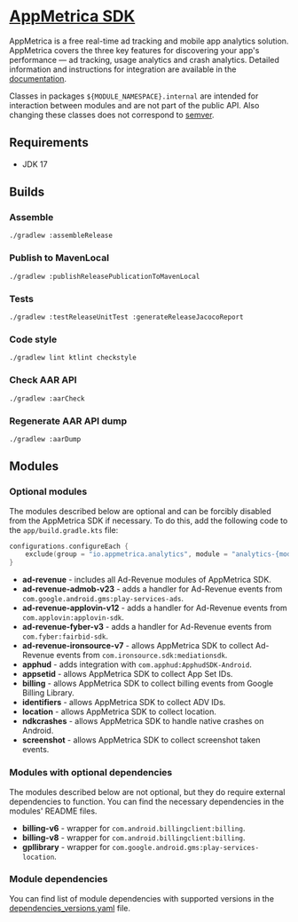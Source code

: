 # [AppMetrica SDK](https://appmetrica.io)

AppMetrica is a free real-time ad tracking and mobile app analytics solution. AppMetrica covers the three key features for discovering your app's performance — ad tracking, usage analytics and crash analytics.
Detailed information and instructions for integration are available in the [documentation](https://appmetrica.io/docs/).

Classes in packages `${MODULE_NAMESPACE}.internal` are intended for interaction between modules and are not part of the public API. Also changing these classes does not correspond to [semver](https://semver.org/).

## Requirements

- JDK 17

## Builds

### Assemble

`./gradlew :assembleRelease`

### Publish to MavenLocal

`./gradlew :publishReleasePublicationToMavenLocal`

### Tests

`./gradlew :testReleaseUnitTest :generateReleaseJacocoReport`

### Code style

`./gradlew lint ktlint checkstyle`

### Check AAR API

`./gradlew :aarCheck`

### Regenerate AAR API dump

`./gradlew :aarDump`

## Modules

### Optional modules

The modules described below are optional and can be forcibly disabled from the AppMetrica SDK if necessary.
To do this, add the following code to the `app/build.gradle.kts` file:
```kotlin
configurations.configureEach {
    exclude(group = "io.appmetrica.analytics", module = "analytics-{module_name}")
}
```

- **ad-revenue** - includes all Ad-Revenue modules of AppMetrica SDK.
- **ad-revenue-admob-v23** - adds a handler for Ad-Revenue events from `com.google.android.gms:play-services-ads`.
- **ad-revenue-applovin-v12** - adds a handler for Ad-Revenue events from `com.applovin:applovin-sdk`.
- **ad-revenue-fyber-v3** - adds a handler for Ad-Revenue events from `com.fyber:fairbid-sdk`.
- **ad-revenue-ironsource-v7** - allows AppMetrica SDK to collect Ad-Revenue events from `com.ironsource.sdk:mediationsdk`.
- **apphud** - adds integration with `com.apphud:ApphudSDK-Android`.
- **appsetid** - allows AppMetrica SDK to collect App Set IDs.
- **billing** - allows AppMetrica SDK to collect billing events from Google Billing Library.
- **identifiers** - allows AppMetrica SDK to collect ADV IDs.
- **location** - allows AppMetrica SDK to collect location.
- **ndkcrashes** - allows AppMetrica SDK to handle native crashes on Android.
- **screenshot** - allows AppMetrica SDK to collect screenshot taken events.

### Modules with optional dependencies

The modules described below are not optional, but they do require external dependencies to function.
You can find the necessary dependencies in the modules' README files.

- **billing-v6** - wrapper for `com.android.billingclient:billing`.
- **billing-v8** - wrapper for `com.android.billingclient:billing`.
- **gpllibrary** - wrapper for `com.google.android.gms:play-services-location`.

### Module dependencies

You can find list of module dependencies with supported versions in the [dependencies_versions.yaml](dependencies_versions.yaml) file.
